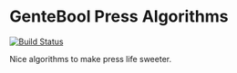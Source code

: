 # GenteBool Press Algorithms

[![Build Status](https://travis-ci.org/boolinc/gentebool-press.svg?branch=master)](https://travis-ci.org/boolinc/gentebool-press)

Nice algorithms to make press life sweeter.
